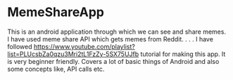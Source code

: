 # MemeShareApp
This is an android application through which we can see and share memes. I have used meme share API which gets memes from Reddit.
.
.
.
I have followed https://www.youtube.com/playlist?list=PLUcsbZa0qzu3Mri2tL1FzZy-5SX75UJfb tutorial for making this app. 
It is very beginner friendly. Covers a lot of basic things of Android and also some concepts like, API calls etc.
